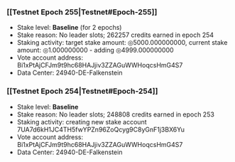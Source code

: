 ### [[Testnet Epoch 255|Testnet#Epoch-255]]
* Stake level: **Baseline** (for 2 epochs)
* Stake reason: No leader slots; 262257 credits earned in epoch 254
* Staking activity: target stake amount: ◎5000.000000000, current stake amount: ◎1.000000000 - adding ◎4999.000000000
* Vote account address: Bi1xPtAjCFJm9t9hc68HAJjiv3ZZAGuWWHoqcsHmG4S7
* Data Center: 24940-DE-Falkenstein
### [[Testnet Epoch 254|Testnet#Epoch-254]]
* Stake level: **Baseline**
* Stake reason: No leader slots; 248808 credits earned in epoch 253
* Staking activity: creating new stake account 7UA7d6kH1JC4TH5fwYPZn96ZoQcyg9C8yGnF1j3BX6Yu
* Vote account address: Bi1xPtAjCFJm9t9hc68HAJjiv3ZZAGuWWHoqcsHmG4S7
* Data Center: 24940-DE-Falkenstein